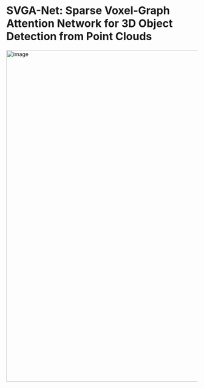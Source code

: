 # SVGA-Net: Sparse Voxel-Graph Attention Network for 3D Object Detection from Point Clouds
<img width="871" alt="image" src="https://github.com/hithqd/SVGA-Net/assets/37433515/23c8d70c-ecb6-4ecd-8cff-a2c46c2546a7">
